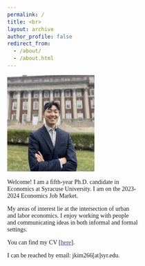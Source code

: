 ```yaml
---
permalink: /
title: <br>
layout: archive
author_profile: false
redirect_from: 
  - /about/
  - /about.html
---
```

<body>

 
<div class="container" style="max-width:100%">
<div class="image" style="width:40%">
<img src="images/profile_maxwell1.jpg">
</div>
<div class="text" style="width:60%">
<p style="font-family:verdana">Welcome! I am a fifth-year Ph.D. candidate in Economics at Syracuse University. I am on the 2023-2024 Economics Job Market.</p>  



<p style="font-family:verdana">My areas of interest lie at the intersection of urban and labor economics. I enjoy working with people and communicating ideas in both informal and formal settings.</p>


<p style="font-family:verdana">You can find my CV [<a href="https://www.dropbox.com/scl/fi/5cx0wgzmahkogqrsmwnx5/CV_JooyoungKim.pdf?rlkey=vp7ja27ulj643gww0idqcy70a&dl=0" target="_blank" style="font-family:verdana; color: darkslateblue; text-decoration: underline;text-decoration-style: solid;text-decoration-color: 007AFF;">here</a>].</p>

<p style="font-family:verdana">I can be reached by email: jkim266[at]syr.edu.</p>

<br>

</div>
</div>
 



</body>
